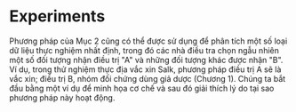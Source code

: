 # Experiments

Phương pháp của Mục 2 cũng có thể được sử dụng để phân tích một số loại dữ liệu thực nghiệm nhất định, trong đó các nhà điều tra chọn ngẫu nhiên một số đối tượng nhận điều trị "A" và những đối tượng khác được nhận "B". Ví dụ, trong thử nghiệm thực địa vắc xin Salk, phương pháp điều trị A sẽ là vắc xin; điều trị B, nhóm đối chứng dùng giả dược (Chương 1). Chúng ta bắt đầu bằng một ví dụ để minh họa cơ chế và sau đó giải thích lý do tại sao phương pháp này hoạt động.


